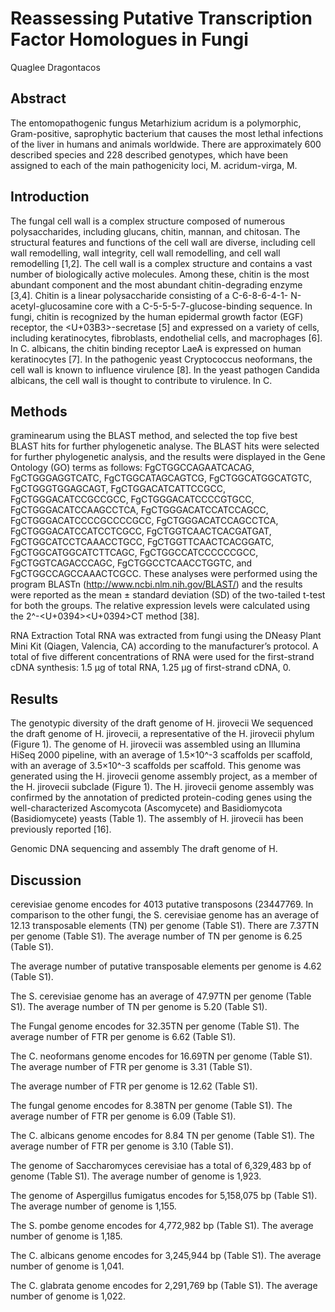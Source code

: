 # Reassessing Putative Transcription Factor Homologues in Fungi
Quaglee Dragontacos


## Abstract
The entomopathogenic fungus Metarhizium acridum is a polymorphic, Gram-positive, saprophytic bacterium that causes the most lethal infections of the liver in humans and animals worldwide. There are approximately 600 described species and 228 described genotypes, which have been assigned to each of the main pathogenicity loci, M. acridum-virga, M.


## Introduction
The fungal cell wall is a complex structure composed of numerous polysaccharides, including glucans, chitin, mannan, and chitosan. The structural features and functions of the cell wall are diverse, including cell wall remodelling, wall integrity, cell wall remodelling, and cell wall remodelling [1,2]. The cell wall is a complex structure and contains a vast number of biologically active molecules. Among these, chitin is the most abundant component and the most abundant chitin-degrading enzyme [3,4]. Chitin is a linear polysaccharide consisting of a C-6-8-6-4-1- N-acetyl-glucosamine core with a C-5-5-5-7-glucose-binding sequence. In fungi, chitin is recognized by the human epidermal growth factor (EGF) receptor, the <U+03B3>-secretase [5] and expressed on a variety of cells, including keratinocytes, fibroblasts, endothelial cells, and macrophages [6]. In C. albicans, the chitin binding receptor LaeA is expressed on human keratinocytes [7]. In the pathogenic yeast Cryptococcus neoformans, the cell wall is known to influence virulence [8]. In the yeast pathogen Candida albicans, the cell wall is thought to contribute to virulence. In C.


## Methods
graminearum using the BLAST method, and selected the top five best BLAST hits for further phylogenetic analyse. The BLAST hits were selected for further phylogenetic analysis, and the results were displayed in the Gene Ontology (GO) terms as follows: FgCTGGCCAGAATCACAG, FgCTGGGAGGTCATC, FgCTGGCATAGCAGTCG, FgCTGGCATGGCATGTC, FgCTGGGTGGAGCAGT, FgCTGGACATCATTCCGCC, FgCTGGGACATCCGCCGCC, FgCTGGGACATCCCCGTGCC, FgCTGGGACATCCAAGCCTCA, FgCTGGGACATCCATCCAGCC, FgCTGGGACATCCCCGCCCCGCC, FgCTGGGACATCCAGCCTCA, FgCTGGGACATCCATCCTCGCC, FgCTGGTCAACTCACGATGAT, FgCTGGCATCCTCAAACCTGCC, FgCTGGTTCAACTCACGGATC, FgCTGGCATGGCATCTTCAGC, FgCTGGCCATCCCCCCGCC, FgCTGGTCAGACCCAGC, FgCTGGCCTCAACCTGGTC, and FgCTGGCCAGCCAAACTCGCC. These analyses were performed using the program BLASTn (http://www.ncbi.nlm.nih.gov/BLAST/) and the results were reported as the mean ± standard deviation (SD) of the two-tailed t-test for both the groups. The relative expression levels were calculated using the 2^-<U+0394><U+0394>CT method [38].

RNA Extraction
Total RNA was extracted from fungi using the DNeasy Plant Mini Kit (Qiagen, Valencia, CA) according to the manufacturer’s protocol. A total of five different concentrations of RNA were used for the first-strand cDNA synthesis: 1.5 µg of total RNA, 1.25 µg of first-strand cDNA, 0.


## Results
The genotypic diversity of the draft genome of H. jirovecii
We sequenced the draft genome of H. jirovecii, a representative of the H. jirovecii phylum (Figure 1). The genome of H. jirovecii was assembled using an Illumina HiSeq 2000 pipeline, with an average of 1.5×10^-3 scaffolds per scaffold, with an average of 3.5×10^-3 scaffolds per scaffold. This genome was generated using the H. jirovecii genome assembly project, as a member of the H. jirovecii subclade (Figure 1). The H. jirovecii genome assembly was confirmed by the annotation of predicted protein-coding genes using the well-characterized Ascomycota (Ascomycete) and Basidiomycota (Basidiomycete) yeasts (Table 1). The assembly of H. jirovecii has been previously reported [16].

Genomic DNA sequencing and assembly
The draft genome of H.


## Discussion
cerevisiae genome encodes for 4013 putative transposons (23447769. In comparison to the other fungi, the S. cerevisiae genome has an average of 12.13 transposable elements (TN) per genome (Table S1). There are 7.37TN per genome (Table S1). The average number of TN per genome is 6.25 (Table S1).

The average number of putative transposable elements per genome is 4.62 (Table S1).

The S. cerevisiae genome has an average of 47.97TN per genome (Table S1). The average number of TN per genome is 5.20 (Table S1).

The Fungal genome encodes for 32.35TN per genome (Table S1). The average number of FTR per genome is 6.62 (Table S1).

The C. neoformans genome encodes for 16.69TN per genome (Table S1). The average number of FTR per genome is 3.31 (Table S1).

The average number of FTR per genome is 12.62 (Table S1).

The fungal genome encodes for 8.38TN per genome (Table S1). The average number of FTR per genome is 6.09 (Table S1).

The C. albicans genome encodes for 8.84 TN per genome (Table S1). The average number of FTR per genome is 3.10 (Table S1).

The genome of Saccharomyces cerevisiae has a total of 6,329,483 bp of genome (Table S1). The average number of genome is 1,923.

The genome of Aspergillus fumigatus encodes for 5,158,075 bp (Table S1). The average number of genome is 1,155.

The S. pombe genome encodes for 4,772,982 bp (Table S1). The average number of genome is 1,185.

The C. albicans genome encodes for 3,245,944 bp (Table S1). The average number of genome is 1,041.

The C. glabrata genome encodes for 2,291,769 bp (Table S1). The average number of genome is 1,022.
